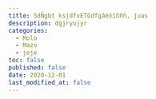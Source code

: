 ```yaml
---
title: SdÑgbt ksjdfvETGdfgáéóíñññ, juas
description: dgjryujyr
categories:
  - Molo
  - Mazo
  - jeje
toc: false
published: false
date: 2020-12-01
last_modified_at: false
---
```

